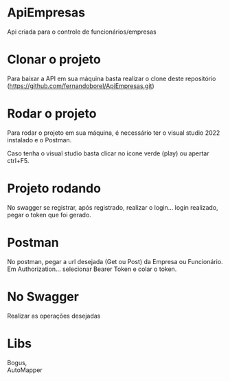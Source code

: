 # ApiEmpresas
Api criada para o controle de funcionários/empresas

# Clonar o projeto
Para baixar a API em sua máquina basta realizar o clone deste repositório (https://github.com/fernandoborel/ApiEmpresas.git)

# Rodar o projeto
Para rodar o projeto em sua máquina, é necessário ter o visual studio 2022 instalado e o Postman.

Caso tenha o visual studio basta clicar no icone verde (play) ou apertar ctrl+F5.

# Projeto rodando
No swagger se registrar, após registrado, realizar o login... login realizado, pegar o token que foi gerado.

# Postman
No postman, pegar a url desejada (Get ou Post) da Empresa ou Funcionário.
Em Authorization... selecionar Bearer Token e colar o token.

# No Swagger
Realizar as operações desejadas

# Libs
Bogus,<br/>
AutoMapper

